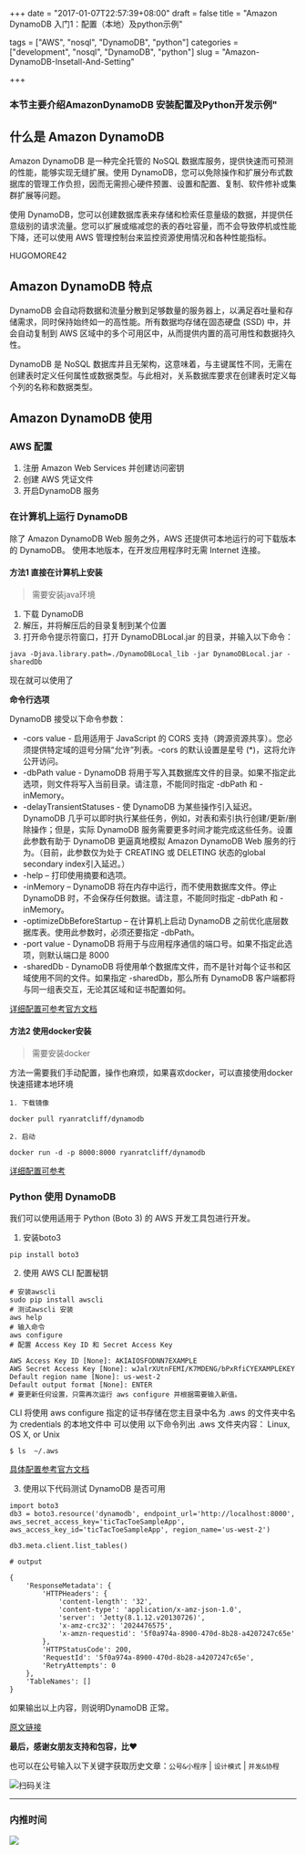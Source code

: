 +++
date = "2017-01-07T22:57:39+08:00"
draft = false
title = "Amazon DynamoDB 入门1：配置（本地）及python示例"

tags = ["AWS", "nosql", "DynamoDB", "python"]
categories = ["development", "nosql", "DynamoDB", "python"]
slug = "Amazon-DynamoDB-Insetall-And-Setting"

+++

### 本节主要介绍AmazonDynamoDB 安装配置及Python开发示例"

## 什么是 Amazon DynamoDB
Amazon DynamoDB 是一种完全托管的 NoSQL 数据库服务，提供快速而可预测的性能，能够实现无缝扩展。使用 DynamoDB，您可以免除操作和扩展分布式数据库的管理工作负担，因而无需担心硬件预置、设置和配置、复制、软件修补或集群扩展等问题。

使用 DynamoDB，您可以创建数据库表来存储和检索任意量级的数据，并提供任意级别的请求流量。您可以扩展或缩减您的表的吞吐容量，而不会导致停机或性能下降，还可以使用 AWS 管理控制台来监控资源使用情况和各种性能指标。

HUGOMORE42

## Amazon DynamoDB 特点

DynamoDB 会自动将数据和流量分散到足够数量的服务器上，以满足吞吐量和存储需求，同时保持始终如一的高性能。所有数据均存储在固态硬盘 (SSD) 中，并会自动复制到 AWS 区域中的多个可用区中，从而提供内置的高可用性和数据持久性。

DynamoDB 是 NoSQL 数据库并且无架构，这意味着，与主键属性不同，无需在创建表时定义任何属性或数据类型。与此相对，关系数据库要求在创建表时定义每个列的名称和数据类型。

## Amazon DynamoDB 使用

### AWS 配置

1. 注册 Amazon Web Services 并创建访问密钥
2. 创建 AWS 凭证文件
3. 开启DynamoDB 服务

### 在计算机上运行 DynamoDB

除了 Amazon DynamoDB Web 服务之外，AWS 还提供可本地运行的可下载版本的 DynamoDB。
使用本地版本，在开发应用程序时无需 Internet 连接。

#### 方法1 直接在计算机上安装

> 需要安装java环境

1. 下载 DynamoDB
2. 解压，并将解压后的目录复制到某个位置
3. 打开命令提示符窗口，打开 DynamoDBLocal.jar 的目录，并输入以下命令：

```
java -Djava.library.path=./DynamoDBLocal_lib -jar DynamoDBLocal.jar -sharedDb
```

现在就可以使用了

**命令行选项**

DynamoDB 接受以下命令参数：

* -cors value - 启用适用于 JavaScript 的 CORS 支持（跨源资源共享）。您必须提供特定域的逗号分隔“允许”列表。-cors 的默认设置是星号 (*)，这将允许公开访问。
* -dbPath value - DynamoDB 将用于写入其数据库文件的目录。如果不指定此选项，则文件将写入当前目录。请注意，不能同时指定 -dbPath 和 -inMemory。
* -delayTransientStatuses - 使 DynamoDB 为某些操作引入延迟。DynamoDB 几乎可以即时执行某些任务，例如，对表和索引执行创建/更新/删除操作；但是，实际 DynamoDB 服务需要更多时间才能完成这些任务。设置此参数有助于 DynamoDB 更逼真地模拟 Amazon DynamoDB Web 服务的行为。（目前，此参数仅为处于 CREATING 或 DELETING 状态的global secondary index引入延迟。）
* -help – 打印使用摘要和选项。
* -inMemory – DynamoDB 将在内存中运行，而不使用数据库文件。停止 DynamoDB 时，不会保存任何数据。请注意，不能同时指定 -dbPath 和 -inMemory。
* -optimizeDbBeforeStartup – 在计算机上启动 DynamoDB 之前优化底层数据库表。使用此参数时，必须还要指定 -dbPath。
* -port value - DynamoDB 将用于与应用程序通信的端口号。如果不指定此选项，则默认端口是 8000
* -sharedDb - DynamoDB 将使用单个数据库文件，而不是针对每个证书和区域使用不同的文件。如果指定 -sharedDb，那么所有 DynamoDB 客户端都将与同一组表交互，无论其区域和证书配置如何。

[详细配置可参考官方文档](http://docs.aws.amazon.com/zh_cn/amazondynamodb/latest/developerguide/DynamoDBLocal.html?shortFooter=true)

#### 方法2 使用docker安装

> 需要安装docker

方法一需要我们手动配置，操作也麻烦，如果喜欢docker，可以直接使用docker快速搭建本地环境

```
1. 下载镜像

docker pull ryanratcliff/dynamodb

2. 启动

docker run -d -p 8000:8000 ryanratcliff/dynamodb

```

[详细配置可参考](https://github.com/RyanRatcliff/docker_dynamodb)


### Python 使用 DynamoDB

我们可以使用适用于 Python (Boto 3) 的 AWS 开发工具包进行开发。

1. 安装boto3

```
pip install boto3
```

2. 使用 AWS CLI 配置秘钥

```
# 安装awscli
sudo pip install awscli
# 测试awscli 安装
aws help
# 输入命令
aws configure
# 配置 Access Key ID 和 Secret Access Key

AWS Access Key ID [None]: AKIAIOSFODNN7EXAMPLE
AWS Secret Access Key [None]: wJalrXUtnFEMI/K7MDENG/bPxRfiCYEXAMPLEKEY
Default region name [None]: us-west-2
Default output format [None]: ENTER
# 要更新任何设置，只需再次运行 aws configure 并根据需要输入新值。
```

CLI 将使用 aws configure 指定的证书存储在您主目录中名为 .aws 的文件夹中名为 credentials 的本地文件中
可以使用 以下命令列出 .aws 文件夹内容：
Linux, OS X, or Unix
```
$ ls  ~/.aws
```
[具体配置参考官方文档](http://docs.aws.amazon.com/zh_cn/cli/latest/userguide/cli-chap-getting-started.html?shortFooter=true)


3. 使用以下代码测试 DynamoDB 是否可用

```
import boto3
db3 = boto3.resource('dynamodb', endpoint_url='http://localhost:8000', aws_secret_access_key='ticTacToeSampleApp', aws_access_key_id='ticTacToeSampleApp', region_name='us-west-2')

db3.meta.client.list_tables()

# output

{
	'ResponseMetadata': {
	    'HTTPHeaders': {
	    	'content-length': '32',
            'content-type': 'application/x-amz-json-1.0',
            'server': 'Jetty(8.1.12.v20130726)',
            'x-amz-crc32': '2024476575',
            'x-amzn-requestid': '5f0a974a-8900-470d-8b28-a4207247c65e'
	    },
        'HTTPStatusCode': 200,
        'RequestId': '5f0a974a-8900-470d-8b28-a4207247c65e',
        'RetryAttempts': 0
	},
    'TableNames': []
}

```

如果输出以上内容，则说明DynamoDB 正常。

[原文链接](http://mp.weixin.qq.com/s?__biz=MzAwNjI5MjAzNw==&mid=2655751935&idx=1&sn=21e6b4ebe22a18b65c6f5e7b457782f9&chksm=80b0b9d5b7c730c308ef87f324b814d9bdfd573bfdfc68c4c3b9e9f014f68b2bb19d87cdc06b#rd)


**最后，感谢女朋友支持和包容，比❤️**

也可以在公号输入以下关键字获取历史文章：`公号&小程序` | `设计模式` | `并发&协程`

![扫码关注](http://media.gusibi.mobi/zHqNew3j1brVxSoTkjOerslhnB_ZpchcOXf60lFUxiZ5YtnCHs5HrJNOP14go6Ea)

---------------

### 内推时间

![](http://media.gusibi.mobi/5FzreeM6IYt55JSQMAV63INPIvuPik75FlJAbP1e7Zdlg1WPe6BrHI-q0jkXskGf)